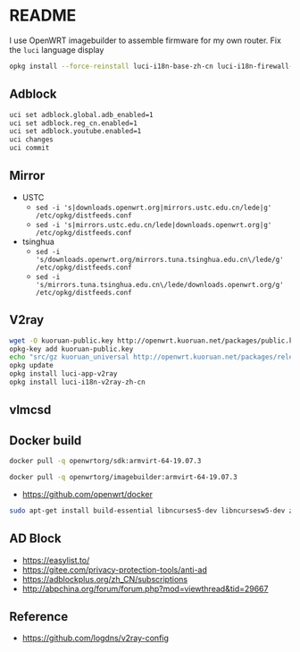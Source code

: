 # README

I use OpenWRT imagebuilder to assemble firmware for my own router. Fix the `luci` language display

```bash
opkg install --force-reinstall luci-i18n-base-zh-cn luci-i18n-firewall-zh-cn luci-i18n-opkg-zh-cn
```

## Adblock

```bash
uci set adblock.global.adb_enabled=1
uci set adblock.reg_cn.enabled=1
uci set adblock.youtube.enabled=1
uci changes
uci commit
```

## Mirror

- USTC
  - `sed -i 's|downloads.openwrt.org|mirrors.ustc.edu.cn/lede|g' /etc/opkg/distfeeds.conf`
  - `sed -i 's|mirrors.ustc.edu.cn/lede|downloads.openwrt.org|g' /etc/opkg/distfeeds.conf`
- tsinghua
  - `sed -i 's/downloads.openwrt.org/mirrors.tuna.tsinghua.edu.cn\/lede/g' /etc/opkg/distfeeds.conf`
  - `sed -i 's/mirrors.tuna.tsinghua.edu.cn\/lede/downloads.openwrt.org/g' /etc/opkg/distfeeds.conf`

## V2ray

```bash
wget -O kuoruan-public.key http://openwrt.kuoruan.net/packages/public.key
opkg-key add kuoruan-public.key
echo "src/gz kuoruan_universal http://openwrt.kuoruan.net/packages/releases/all" >> /etc/opkg/customfeeds.conf
opkg update
opkg install luci-app-v2ray
opkg install luci-i18n-v2ray-zh-cn
```

## vlmcsd

## Docker build

```bash
docker pull -q openwrtorg/sdk:armvirt-64-19.07.3

docker pull -q openwrtorg/imagebuilder:armvirt-64-19.07.3
```

- <https://github.com/openwrt/docker>

```bash
sudo apt-get install build-essential libncurses5-dev libncursesw5-dev zlib1g-dev gawk git gettext libssl-dev xsltproc wget unzip python
```

## AD Block

- <https://easylist.to/>
- <https://gitee.com/privacy-protection-tools/anti-ad>
- <https://adblockplus.org/zh_CN/subscriptions>
- <http://abpchina.org/forum/forum.php?mod=viewthread&tid=29667>

## Reference

- <https://github.com/logdns/v2ray-config>
